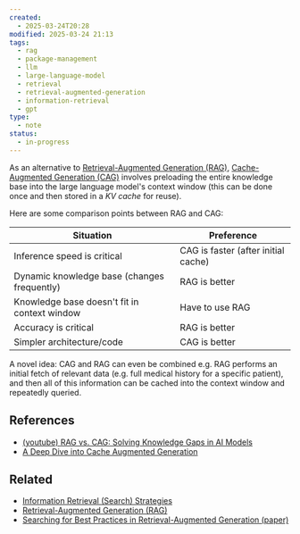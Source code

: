 ```yaml
---
created:
  - 2025-03-24T20:28
modified: 2025-03-24 21:13
tags:
  - rag
  - package-management
  - llm
  - large-language-model
  - retrieval
  - retrieval-augmented-generation
  - information-retrieval
  - gpt
type:
  - note
status:
  - in-progress
---
```

As an alternative to [Retrieval-Augmented Generation (RAG)](Retrieval-Augmented%20Generation%20(RAG).md), [Cache-Augmented Generation (CAG)](Cache-Augmented%20Generation%20(CAG).md) involves preloading the entire knowledge base into the large language model's context window (this can be done once and then stored in a *KV cache* for reuse). 

Here are some comparison points between RAG and CAG:

| Situation                                    | Preference                          |
| -------------------------------------------- | ----------------------------------- |
| Inference speed is critical                  | CAG is faster (after initial cache) |
| Dynamic knowledge base (changes frequently)  | RAG is better                       |
| Knowledge base doesn't fit in context window | Have to use RAG                     |
| Accuracy is critical                         | RAG is better                       |
| Simpler architecture/code                    | CAG is better                       |

A novel idea: CAG and RAG can even be combined e.g. RAG performs an initial fetch of relevant data (e.g. full medical history for a specific patient), and then all of this information can be cached into the context window and repeatedly queried. 
## References
* [(youtube) RAG vs. CAG: Solving Knowledge Gaps in AI Models](https://www.youtube.com/watch?v=HdafI0t3sEY)
* [A Deep Dive into Cache Augmented Generation](https://adasci.org/a-deep-dive-into-cache-augmented-generation-cag/)
## Related
* [Information Retrieval (Search) Strategies](Information%20Retrieval%20(Search)%20Strategies.md)
* [Retrieval-Augmented Generation (RAG)](Retrieval-Augmented%20Generation%20(RAG).md)
* [Searching for Best Practices in Retrieval-Augmented Generation (paper)](Searching%20for%20Best%20Practices%20in%20Retrieval-Augmented%20Generation%20(paper).md)
